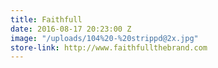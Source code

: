 ```yaml
---
title: Faithfull
date: 2016-08-17 20:23:00 Z
image: "/uploads/104%20-%20strippd@2x.jpg"
store-link: http://www.faithfullthebrand.com
---
```


